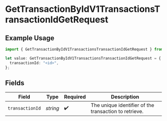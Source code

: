 # GetTransactionByIdV1TransactionsTransactionIdGetRequest

## Example Usage

```typescript
import { GetTransactionByIdV1TransactionsTransactionIdGetRequest } from "@kintsugi-tax/tax-platform-sdk/models/operations";

let value: GetTransactionByIdV1TransactionsTransactionIdGetRequest = {
  transactionId: "<id>",
};
```

## Fields

| Field                                                 | Type                                                  | Required                                              | Description                                           |
| ----------------------------------------------------- | ----------------------------------------------------- | ----------------------------------------------------- | ----------------------------------------------------- |
| `transactionId`                                       | *string*                                              | :heavy_check_mark:                                    | The unique identifier of the transaction to retrieve. |